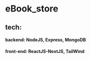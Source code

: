 # eBook_store
## tech: 
#### backend: NodeJS, Express, MongoDB <br>
#### front-end: ReactJS-NextJS, TailWind          
